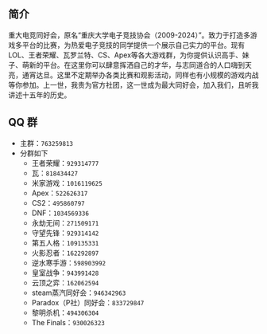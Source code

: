 ## 简介
重大电竞同好会，原名“重庆大学电子竞技协会（2009-2024）”。致力于打造多游戏多平台的比赛，为热爱电子竞技的同学提供一个展示自己实力的平台。现有LOL、王者荣耀、瓦罗兰特、CS、Apex等各大游戏群，为你提供认识高手、妹子、萌新的平台。在这里你可以肆意挥洒自己的才华，与志同道合的人口嗨到天亮，通宵达旦。这里不定期举办各类比赛和观影活动，同样也有小规模的游戏内战等你参加。上一世，我贵为官方社团，这一世成为最大同好会，加入我们，且听我讲述十五年的历史。

## QQ 群
- 主群：`763259813`  
- 分群如下  
    - 王者荣耀：`929314777`  
    - 瓦：`818434427`  
    - 米家游戏：`1016119625`  
    - Apex：`522626317`  
    - CS2：`495860797`  
    - DNF：`1034569336`  
    - 永劫无间：`271509171`  
    - 守望先锋：`929314142`  
    - 第五人格：`109135331`  
    - 火影忍者：`162292897`  
    - 逆水寒手游：`598903992`  
    - 皇室战争：`943991428`  
    - 云顶之弈：`162062594`  
    - steam蒸汽同好会：`946342963`  
    - Paradox（P社）同好会：`833729847`  
    - 黎明杀机：`494306304`  
    - The Finals：`930026323`  
